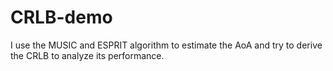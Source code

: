 # CRLB-demo
I use the MUSIC and ESPRIT algorithm to estimate the AoA and try to derive the CRLB to analyze its performance.
